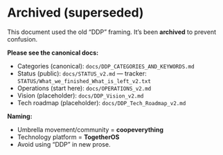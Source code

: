 ﻿# Archived (superseded)

This document used the old “DDP” framing. It’s been **archived** to prevent confusion.

**Please see the canonical docs:**
- Categories (canonical): `docs/DDP_CATEGORIES_AND_KEYWORDS.md`
- Status (public): `docs/STATUS_v2.md`  — tracker: `STATUS/What_we_finished_What_is_left_v2.txt`
- Operations (start here): `docs/OPERATIONS_v2.md`
- Vision (placeholder): `docs/DDP_Vision_v2.md`
- Tech roadmap (placeholder): `docs/DDP_Tech_Roadmap_v2.md`

**Naming:**  
- Umbrella movement/community = **coopeverything**  
- Technology platform = **TogetherOS**  
- Avoid using “DDP” in new prose.
